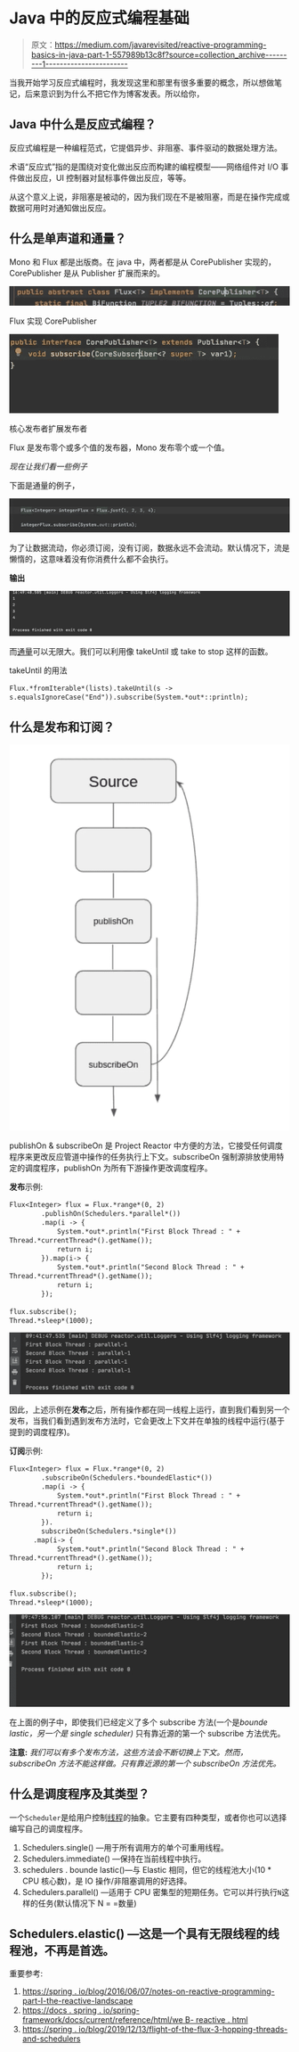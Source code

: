 # Java 中的反应式编程基础

> 原文：<https://medium.com/javarevisited/reactive-programming-basics-in-java-part-1-557989b13c8f?source=collection_archive---------1----------------------->

当我开始学习反应式编程时，我发现这里和那里有很多重要的概念，所以想做笔记，后来意识到为什么不把它作为博客发表。所以给你，

## **Java 中什么是反应式编程？**

反应式编程是一种编程范式，它提倡异步、非阻塞、事件驱动的数据处理方法。

术语“反应式”指的是围绕对变化做出反应而构建的编程模型——网络组件对 I/O 事件做出反应，UI 控制器对鼠标事件做出反应，等等。

从这个意义上说，非阻塞是被动的，因为我们现在不是被阻塞，而是在操作完成或数据可用时对通知做出反应。

## **什么是单声道和通量？**

Mono 和 Flux 都是出版商。在 java 中，两者都是从 CorePublisher 实现的，CorePublisher 是从 Publisher 扩展而来的。

![](img/bb614c6f04e47255c3b263c55069ab17.png)

Flux 实现 CorePublisher

[![](img/bf1c09e0dd7f2c55e5caa193d1a0b3af.png)](https://javarevisited.blogspot.com/2021/04/best-reactive-spring-and-webflux-courses-for-java-developers.html)

核心发布者扩展发布者

Flux 是发布零个或多个值的发布器，Mono 发布零个或一个值。

*现在让我们看一些例子*

下面是通量的例子，

![](img/8c0304cec6577dc98ae7fff150897d8f.png)

为了让数据流动，你必须订阅，没有订阅，数据永远不会流动。默认情况下，流是懒惰的，这意味着没有你消费什么都不会执行。

**输出**

![](img/61f784df2feafb5a2e05ce18458187c6.png)

而[通量](/javarevisited/7-best-webflux-and-reactive-spring-boot-courses-for-java-programmers-33b7c6fa8995)可以无限大。我们可以利用像 takeUntil 或 take to stop 这样的函数。

takeUntil 的用法

```
Flux.*fromIterable*(lists).takeUntil(s -> s.equalsIgnoreCase("End")).subscribe(System.*out*::println);
```

## **什么是发布和订阅？**

![](img/c703a7a85a90a4d858e4005b73f0deea.png)

publishOn & subscribeOn 是 Project Reactor 中方便的方法，它接受任何调度程序来更改反应管道中操作的任务执行上下文。subscribeOn 强制源排放使用特定的调度程序，publishOn 为所有下游操作更改调度程序。

**发布**示例:

```
Flux<Integer> flux = Flux.*range*(0, 2)
        .publishOn(Schedulers.*parallel*())
        .map(i -> {
            System.*out*.println("First Block Thread : " + Thread.*currentThread*().getName());
            return i;
        }).map(i-> {
            System.*out*.println("Second Block Thread : " + Thread.*currentThread*().getName());
            return i;
        });

flux.subscribe();
Thread.*sleep*(1000);
```

![](img/b3090f7375c77cde08ce0a724cb22cdd.png)

因此，上述示例在**发布**之后，所有操作都在同一线程上运行，直到我们看到另一个发布，当我们看到遇到发布方法时，它会更改上下文并在单独的线程中运行(基于提到的调度程序)。

**订阅**示例:

```
Flux<Integer> flux = Flux.*range*(0, 2)
        .subscribeOn(Schedulers.*boundedElastic*())
        .map(i -> {
            System.*out*.println("First Block Thread : " + Thread.*currentThread*().getName());
            return i;
        }).
        subscribeOn(Schedulers.*single*())
      .map(i-> {
            System.*out*.println("Second Block Thread : " + Thread.*currentThread*().getName());
            return i;
        });

flux.subscribe();
Thread.*sleep*(1000);
```

![](img/d3eea42c78b661f437e8ee1158eb04f6.png)

在上面的例子中，即使我们已经定义了多个 subscribe 方法(一个是*bounde lastic，另一个是 single scheduler)* 只有靠近源的第一个 subscribe 方法优先。

**注意:** *我们可以有多个发布方法，这些方法会不断切换上下文。然而，subscribeOn 方法不能这样做。只有靠近源的第一个 subscribeOn 方法优先。*

## **什么是调度程序及其类型？**

一个`Scheduler`是给用户控制[线程](https://javarevisited.blogspot.com/2014/07/top-50-java-multithreading-interview-questions-answers.html#axzz6hX6XfwBD)的抽象。它主要有四种类型，或者你也可以选择编写自己的调度程序。

1.  Schedulers.single() —用于所有调用方的单个可重用线程。
2.  Schedulers.immediate() —保持在当前线程中执行。
3.  schedulers . bounde lastic()—与 Elastic 相同，但它的线程池大小(10 * CPU 核心数)，是 IO 操作/非阻塞调用的好选择。
4.  Schedulers.parallel() —适用于 CPU 密集型的短期任务。它可以并行执行`N`这样的任务(默认情况下 N = =数量)

## Schedulers.elastic() —这是一个具有无限线程的线程池，不再是首选。

重要参考:

1.  [https://spring . io/blog/2016/06/07/notes-on-reactive-programming-part-I-the-reactive-landscape](https://spring.io/blog/2016/06/07/notes-on-reactive-programming-part-i-the-reactive-landscape)
2.  [https://docs . spring . io/spring-framework/docs/current/reference/html/we B- reactive . html](https://docs.spring.io/spring-framework/docs/current/reference/html/web-reactive.html)
3.  [https://spring . io/blog/2019/12/13/flight-of-the-flux-3-hopping-threads-and-schedulers](https://spring.io/blog/2019/12/13/flight-of-the-flux-3-hopping-threads-and-schedulers)